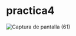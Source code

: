 # practica4
![Captura de pantalla (61)](https://github.com/brandon48d/practica4/assets/147564408/a489213f-43a9-4649-9862-7435ba08566d)

